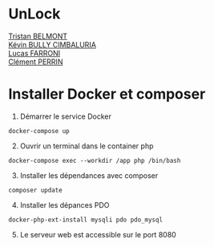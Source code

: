 # UnLock
[Tristan BELMONT](https://github.com/MaegIins)  
[Kévin BULLY CIMBALURIA](https://github.com/TheRealEureka)  
[Lucas FARRONI](https://github.com/lucasfarroni)  
[Clément PERRIN](https://github.com/Alfiov)  

# Installer Docker et composer

1. Démarrer le service Docker

```
docker-compose up
```

2. Ouvrir un terminal dans le container php

```
docker-compose exec --workdir /app php /bin/bash
```

3. Installer les dépendances avec composer

```
composer update
```

4. Installer les dépances PDO

```
docker-php-ext-install mysqli pdo pdo_mysql
```

5. Le serveur web est accessible sur le port 8080

